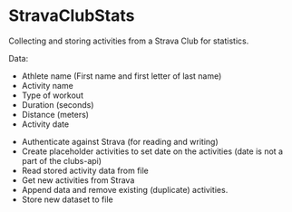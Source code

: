 # StravaClubStats
Collecting and storing activities from a Strava Club for statistics.

Data:
- Athlete name (First name and first letter of last name)
- Activity name
- Type of workout
- Duration (seconds)
- Distance (meters)
- Activity date

* Authenticate against Strava (for reading and writing)
* Create placeholder activities to set date on the activities (date is not a part of the clubs-api)
* Read stored activity data from file
* Get new activities from Strava
* Append data and remove existing (duplicate) activities.
* Store new dataset to file
